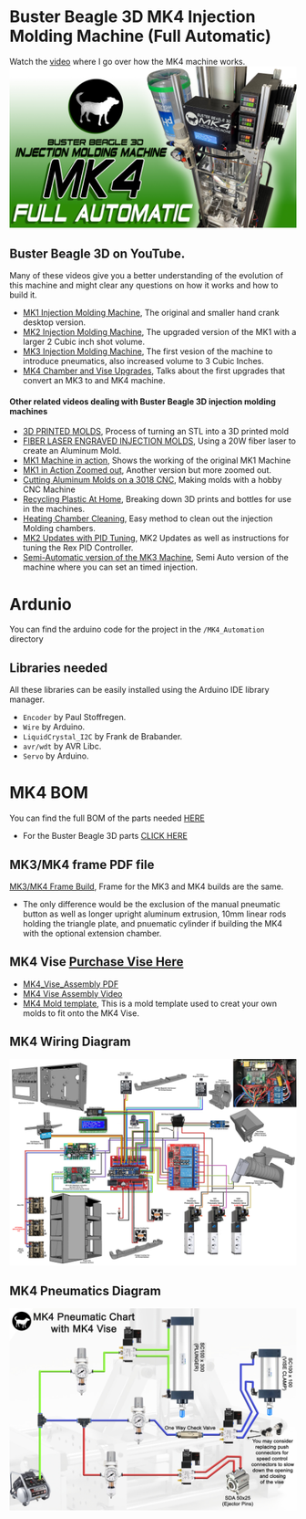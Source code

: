 # Buster Beagle 3D MK4 Injection Molding Machine (Full Automatic)
Watch the [video](https://youtu.be/S4sWyfVj5go) where I go over how the MK4 machine works. 
<img src="images/Main_copy.jpg">

## Buster Beagle 3D on YouTube. 
Many of these videos give you a better understanding of the evolution of this machine and might clear any questions on how it works and how to build it. 
- [MK1 Injection Molding Machine](https://youtu.be/HoSVPHVESiE), The original and smaller hand crank desktop version.
- [MK2 Injection Molding Machine](https://youtu.be/JqHPNjSaw4w), The upgraded version of the MK1 with a larger 2 Cubic inch shot volume.
- [MK3 Injection Molding Machine](https://youtu.be/PvQU3Q8wwOU), The first vesion of the machine to introduce pneumatics, also increased volume to 3 Cubic Inches.
- [MK4 Chamber and Vise Upgrades](https://youtu.be/dzYe9b0Iuzc), Talks about the first upgrades that convert an MK3 to and MK4 machine.

#### Other related videos dealing with Buster Beagle 3D injection molding machines
- [3D PRINTED MOLDS](https://youtu.be/qJnGCyYruQ8), Process of turning an STL into a 3D printed mold
- [FIBER LASER ENGRAVED INJECTION MOLDS](https://youtu.be/bhsx4LF5uKI), Using a 20W fiber laser to create an Aluminum Mold. 
- [MK1 Machine in action](https://youtu.be/hsnGJBuQnsQ), Shows the working of the original MK1 Machine
- [MK1 in Action Zoomed out](https://www.youtube.com/watch?v=FbLRaO-yq1Y), Another version but more zoomed out.
- [Cutting Aluminum Molds on a 3018 CNC](https://youtu.be/Yb_kre3Zwz0), Making molds with a hobby CNC Machine
- [Recycling Plastic At Home](https://youtu.be/mXXFwO77XmE), Breaking down 3D prints and bottles for use in the machines.
- [Heating Chamber Cleaning](https://youtu.be/_xt9IpcRtrc), Easy method to clean out the injection Molding chambers.
- [MK2 Updates with PID Tuning](https://youtu.be/1GWBhMkB2vM), MK2 Updates as well as instructions for tuning the Rex PID Controller.
- [Semi-Automatic version of the MK3 Machine](https://youtu.be/W7IDYLqGYVA), Semi Auto version of the machine where you can set an timed injection. 


# Ardunio
You can find the arduino code for the project in the `/MK4_Automation` directory

## Libraries needed

All these libraries can be easily installed using the Arduino IDE library manager.
- `Encoder` by Paul Stoffregen.
- `Wire` by Arduino.
- `LiquidCrystal_I2C` by Frank de Brabander.
- `avr/wdt` by AVR Libc.
- `Servo` by Arduino.

# MK4 BOM
You can find the full BOM of the parts needed [HERE](https://docs.google.com/spreadsheets/d/1JVG8-Zt6J-UAuxbnEOaoJAQSUpH0-k1IP8Y7-RxV8Eo/edit?usp=drive_link)
- For the Buster Beagle 3D parts [CLICK HERE](https://www.busterbeagle3d.com/) 

## MK3/MK4 frame PDF file
[MK3/MK4 Frame Build](https://drive.google.com/file/d/1zg0rRujJQF1wtNAtguwyY8d_fwCQzAzu/view?usp=drive_link), Frame for the MK3 and MK4 builds are the same. 
- The only difference would be the exclusion of the manual pneumatic button as well as longer upright aluminum extrusion, 10mm linear rods holding the triangle plate, and pnuematic cylinder if building the MK4 with the optional extension chamber. 

## MK4 Vise [Purchase Vise Here](https://www.busterbeagle3d.com/product/aluminum-pneumatic-vise-kit/34?cs=true&cst=custom)
- [MK4_Vise_Assembly PDF](https://drive.google.com/file/d/12hUAGlBEdqDP5q_SxHw-1Td8OqxFoPMN/view?usp=drive_link)
- [MK4 Vise Assembly Video](https://youtu.be/MoHPu2ggeWM)
- [MK4 Mold template](https://drive.google.com/file/d/1ILh0e-uNvjLMUA351t_ClR8Q0iGrUpfI/view?usp=drive_link), This is a mold template used to creat your own molds to fit onto the MK4 Vise. 

## MK4 Wiring Diagram
<img src="images/MK4_WiringDiagram.jpg">

## MK4 Pneumatics Diagram
<img src="images/MK4_PneumaticDiagram.jpg">









